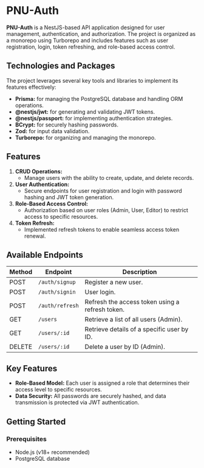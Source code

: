 # PNU-Auth  

**PNU-Auth** is a NestJS-based API application designed for user management, authentication, and authorization. The project is organized as a monorepo using Turborepo and includes features such as user registration, login, token refreshing, and role-based access control.

## Technologies and Packages  

The project leverages several key tools and libraries to implement its features effectively:  
- **Prisma:** for managing the PostgreSQL database and handling ORM operations.  
- **@nestjs/jwt:** for generating and validating JWT tokens.  
- **@nestjs/passport:** for implementing authentication strategies.  
- **BCrypt:** for securely hashing passwords.  
- **Zod:** for input data validation.  
- **Turborepo:** for organizing and managing the monorepo.  

## Features  

1. **CRUD Operations:**  
   - Manage users with the ability to create, update, and delete records.  
2. **User Authentication:**  
   - Secure endpoints for user registration and login with password hashing and JWT token generation.  
3. **Role-Based Access Control:**  
   - Authorization based on user roles (Admin, User, Editor) to restrict access to specific resources.  
4. **Token Refresh:**  
   - Implemented refresh tokens to enable seamless access token renewal.  

## Available Endpoints  

| **Method** | **Endpoint**             | **Description**                                |  
|------------|--------------------------|------------------------------------------------|  
| POST       | `/auth/signup`           | Register a new user.                           |  
| POST       | `/auth/signin`           | User login.                                    |  
| POST       | `/auth/refresh`          | Refresh the access token using a refresh token.|  
| GET        | `/users`                 | Retrieve a list of all users (Admin).          |  
| GET        | `/users/:id`             | Retrieve details of a specific user by ID.     |  
| DELETE     | `/users/:id`             | Delete a user by ID (Admin).                   |  

## Key Features  

- **Role-Based Model:** Each user is assigned a role that determines their access level to specific resources.  
- **Data Security:** All passwords are securely hashed, and data transmission is protected via JWT authentication.  

## Getting Started  

### Prerequisites  
- Node.js (v18+ recommended)  
- PostgreSQL database  
